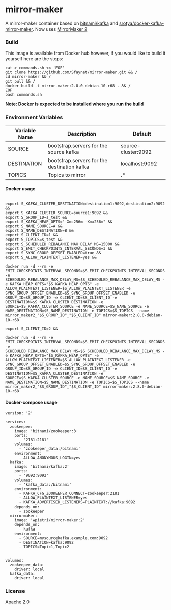 # mirror-maker

A mirror-maker container based on [bitnami/kafka](https://hub.docker.com/r/bitnami/kafka/) and
 [srotya/docker-kafka-mirror-maker](https://github.com/srotya/docker-kafka-mirror-maker). Now uses
 [MirrorMaker 2](https://cwiki.apache.org/confluence/display/KAFKA/KIP-382%3A+MirrorMaker+2.0)

### Build
This image is available from Docker hub however, if you would like to build it yourself here are the steps:

```
cat > commands.sh << 'EOF'
git clone https://github.com/Sfaynet/mirror-maker.git && /
cd mirror-maker && /
git pull && /
docker build -t mirror-maker:2.8.0-debian-10-r68 . && /
EOF
bash commands.sh

```

**Note: Docker is expected to be installed where you run the build**

### Environment Variables
|    Variable Name    |                   Description                |   Default |
|---------------------|----------------------------------------------|------------|
|      SOURCE         | bootstrap.servers for the source kafka       |source-cluster:9092|
|    DESTINATION      | bootstrap.servers for the destination kafka  |localhost:9092|
|     TOPICS          | Topics to mirror     | .* |

#### Docker usage
```

export S_KAFKA_CLUSTER_DESTINATION=destination1:9092,destination2:9092 &&
export S_KAFKA_CLUSTER_SOURCE=source1:9092 &&
export S_GROUP_ID=s_test &&
export S_KAFKA_HEAP_OPTS="-Xms256m -Xmx256m" &&
export S_NAME_SOURCE=A &&
export S_NAME_DESTINATION=B &&
export S_CLIENT_ID=1 &&
export S_TOPICS=s_test &&
export S_SCHEDULED_REBALANCE_MAX_DELAY_MS=15000 &&
export S_EMIT_CHECKPOINTS_INTERVAL_SECONDS=3 &&
export S_SYNC_GROUP_OFFSET_ENABLED=true &&
export S_ALLOW_PLAINTEXT_LISTENER=yes &&

docker run -d --rm -e EMIT_CHECKPOINTS_INTERVAL_SECONDS=$S_EMIT_CHECKPOINTS_INTERVAL_SECONDS -e SCHEDULED_REBALANCE_MAX_DELAY_MS=$S_SCHEDULED_REBALANCE_MAX_DELAY_MS -e KAFKA_HEAP_OPTS="$S_KAFKA_HEAP_OPTS" -e ALLOW_PLAINTEXT_LISTENER=$S_ALLOW_PLAINTEXT_LISTENER -e SYNC_GROUP_OFFSET_ENABLED=$S_SYNC_GROUP_OFFSET_ENABLED -e GROUP_ID=$S_GROUP_ID -e CLIENT_ID=$S_CLIENT_ID -e DESTINATION=$S_KAFKA_CLUSTER_DESTINATION -e SOURCE=$S_KAFKA_CLUSTER_SOURCE -e NAME_SOURCE=$S_NAME_SOURCE -e NAME_DESTINATION=$S_NAME_DESTINATION -e TOPICS=$S_TOPICS --name mirror_maker2_"$S_GROUP_ID"_"$S_CLIENT_ID" mirror-maker:2.8.0-debian-10-r68

export S_CLIENT_ID=2 &&

docker run -d --rm -e EMIT_CHECKPOINTS_INTERVAL_SECONDS=$S_EMIT_CHECKPOINTS_INTERVAL_SECONDS -e SCHEDULED_REBALANCE_MAX_DELAY_MS=$S_SCHEDULED_REBALANCE_MAX_DELAY_MS -e KAFKA_HEAP_OPTS="$S_KAFKA_HEAP_OPTS" -e ALLOW_PLAINTEXT_LISTENER=$S_ALLOW_PLAINTEXT_LISTENER -e SYNC_GROUP_OFFSET_ENABLED=$S_SYNC_GROUP_OFFSET_ENABLED -e GROUP_ID=$S_GROUP_ID -e CLIENT_ID=$S_CLIENT_ID -e DESTINATION=$S_KAFKA_CLUSTER_DESTINATION -e SOURCE=$S_KAFKA_CLUSTER_SOURCE -e NAME_SOURCE=$S_NAME_SOURCE -e NAME_DESTINATION=$S_NAME_DESTINATION -e TOPICS=$S_TOPICS --name mirror_maker2_"$S_GROUP_ID"_"$S_CLIENT_ID" mirror-maker:2.8.0-debian-10-r68

```

#### Docker-compose usage

```
version: '2'

services:
  zookeeper:
    image: 'bitnami/zookeeper:3'
    ports:
      - '2181:2181'
    volumes:
      - 'zookeeper_data:/bitnami'
    environment:
      - ALLOW_ANONYMOUS_LOGIN=yes
  kafka:
    image: 'bitnami/kafka:2'
    ports:
      - '9092:9092'
    volumes:
      - 'kafka_data:/bitnami'
    environment:
      - KAFKA_CFG_ZOOKEEPER_CONNECT=zookeeper:2181
      - ALLOW_PLAINTEXT_LISTENER=yes
      - KAFKA_ADVERTISED_LISTENERS=PLAINTEXT://kafka:9092
    depends_on:
      - zookeeper
  mirrormaker:
    image: 'wpietri/mirror-maker:2'
    depends_on:
      - kafka
    environment:
      - SOURCE=mysourcekafka.example.com:9092
      - DESTINATION=kafka:9092
      - TOPICS=Topic1,Topic2


volumes:
  zookeeper_data:
    driver: local
  kafka_data:
    driver: local

```

### License

Apache 2.0
